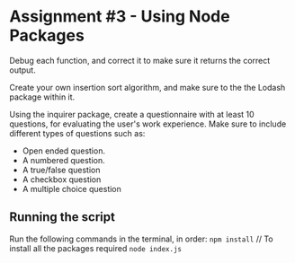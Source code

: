 # Assignment #3 - Using Node Packages

Debug each function, and correct it to make sure it returns the correct output.

Create your own insertion sort algorithm, and make sure to the the Lodash package within it.

Using the inquirer package, create a questionnaire with at least 10 questions, for evaluating the user's work experience. Make sure to include different types of questions such as:

* Open ended question.
* A numbered question.
* A true/false question
* A checkbox question
* A multiple choice question

## Running the script

Run the following commands in the terminal, in order:
`npm install` // To install all the packages required
`node index.js`
